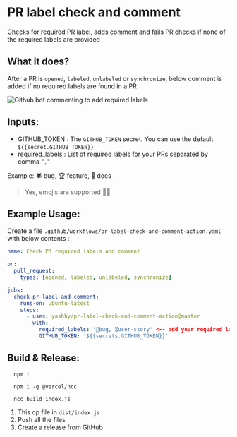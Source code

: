 # PR label check and comment

Checks for required PR label, adds comment and fails PR checks if none of the required labels are provided

## What it does?
After a PR is `opened`, `labeled`, `unlabeled` or `synchronize`, below comment is added if no required labels are found in a PR

![Github bot commenting to add required labels](https://user-images.githubusercontent.com/4756393/90272952-ce32c980-de7b-11ea-9d9b-7008e2af9a54.png)

## Inputs:
 - GITHUB_TOKEN : The `GITHUB_TOKEN` secret. You can use the default `${{secret.GITHUB_TOKEN}}`
 - required_labels : List of required labels for your PRs separated by comma "`,`" 
 
 Example: 🕷 bug, 🏆 feature, 📝 docs

 > Yes, emojis are supported 💪🏻

## Example Usage:

Create a file `.github/workflows/pr-label-check-and-comment-action.yaml` with below contents :

```yaml
name: Check PR required labels and comment

on:
  pull_request:
    types: [opened, labeled, unlabeled, synchronize]

jobs:
  check-pr-label-and-comment:
    runs-on: ubuntu-latest
    steps:
      - uses: yashhy/pr-label-check-and-comment-action@master
        with:
          required_labels: '🐛bug, 🎖user-story' <-- add your required labels here
          GITHUB_TOKEN: '${{secrets.GITHUB_TOKEN}}'

```

## Build & Release:

```nodejs
  npm i

  npm i -g @vercel/ncc

  ncc build index.js
```

1. This op file in `dist/index.js`
2. Push all the files
3. Create a release from GitHub